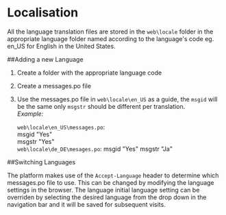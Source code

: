 # Localisation

All the language translation files are stored in the ````web\locale```` folder in the appropriate language folder named according to the language's code eg. en_US for English in the United States.

##Adding a new Language

1. Create a folder with the appropriate language code
2. Create a messages.po file
3. Use the messages.po file in ````web\locale\en_US```` as a guide, the ````msgid```` will be the same only ````msgstr```` should be different per translation.  
    *Example:*

    `web\locale\en_US\messages.po`:  
        msgid "Yes"  
        msgstr "Yes"  
    `web\locale\de_DE\mesages.po`:
        msgid "Yes"
        msgstr "Ja"
   
  

##Switching Languages

The platform makes use of the ````Accept-Language```` header to determine which messages.po file to use. This can be changed by modifying the language settings in the browser. The language initial language setting can be overriden by selecting the desired language from the drop down in the navigation bar and it will be saved for subsequent visits.